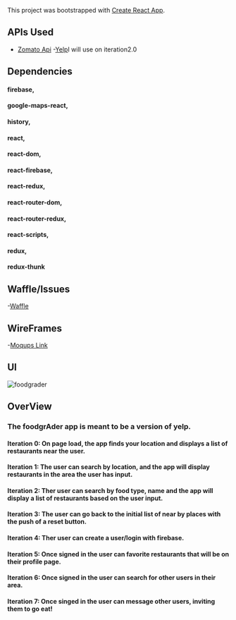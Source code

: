 This project was bootstrapped with [Create React App](https://github.com/facebookincubator/create-react-app).


## APIs Used

- [Zomato Api](https://developers.zomato.com/api)
-[Yelp](https://www.yelp.com/developers/documentation/v3)I will use on iteration2.0

## Dependencies

#### firebase,
#### google-maps-react,
#### history,
#### react,
#### react-dom,
#### react-firebase,
#### react-redux,
#### react-router-dom,
#### react-router-redux,
#### react-scripts,
#### redux,
#### redux-thunk

## Waffle/Issues
-[Waffle](https://waffle.io/danalvarez5280/foodgrader)

## WireFrames
-[Moqups Link](https://app.moqups.com/danalvarez5280@gmail.com/0Nnqb5gJTp/edit/page/ad64222d5)

## UI
![foodgrader](https://user-images.githubusercontent.com/26985984/30564105-28eb14bc-9c81-11e7-92cc-2ce294eeac8f.png)

## OverView

### The foodgrAder app is meant to be a version of yelp.
#### Iteration 0: On page load, the app finds your location and displays a list of restaurants near the user.
#### Iteration 1: The user can search by location, and the app will display restaurants in the area the user has input.
#### Iteration 2: Ther user can search by food type, name and the app will display a list of restaurants based on the user input.
#### Iteration 3: The user can go back to the initial list of near by places with the push of a reset button.
#### Iteration 4: Ther user can create a user/login with firebase.
#### Iteration 5: Once signed in the user can favorite restaurants that will be on their profile page.
#### Iteration 6: Once signed in the user can search for other users in their area.
#### Iteration 7: Once singed in the user can message other users, inviting them to go eat!
